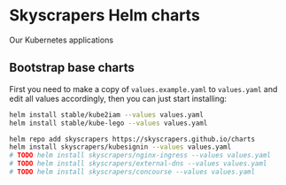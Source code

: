 # Skyscrapers Helm charts

Our Kubernetes applications

## Bootstrap base charts

First you need to make a copy of `values.example.yaml` to `values.yaml` and edit all values accordingly, then you can just start installing:

```sh
helm install stable/kube2iam --values values.yaml
helm install stable/kube-lego --values values.yaml

helm repo add skyscrapers https://skyscrapers.github.io/charts
helm install skyscrapers/kubesignin --values values.yaml
# TODO helm install skyscrapers/nginx-ingress --values values.yaml
# TODO helm install skyscrapers/external-dns --values values.yaml
# TODO helm install skyscrapers/concourse --values values.yaml
```
